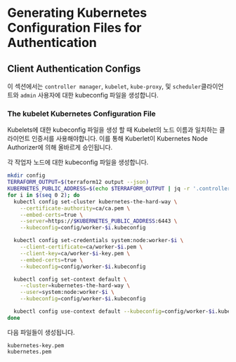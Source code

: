 # Generating Kubernetes Configuration Files for Authentication

## Client Authentication Configs

이 섹션에서는 `controller manager`, `kubelet`, `kube-proxy`, 및 `scheduler`클라이언트와 `admin` 사용자에 대한 kubeconfig 파일을 생성합니다.

### The kubelet Kubernetes Configuration File

Kubelets에 대한 kubeconfig 파일을 생성 할 때 Kubelet의 노드 이름과 일치하는 클라이언트 인증서를 사용해야합니다. 이를 통해 Kuberlet이 Kubernetes Node Authorizer에 의해 올바르게 승인됩니다.

각 작업자 노드에 대한 kubeconfig 파일을 생성합니다.

```bash
mkdir config
TERRAFORM_OUTPUT=$(terraform12 output --json)
KUBERNETES_PUBLIC_ADDRESS=$(echo $TERRAFORM_OUTPUT | jq -r '.controller_loadbalancer_public_ip.value')
for i in $(seq 0 2); do
  kubectl config set-cluster kubernetes-the-hard-way \
    --certificate-authority=ca/ca.pem \
    --embed-certs=true \
    --server=https://$KUBERNETES_PUBLIC_ADDRESS:6443 \
    --kubeconfig=config/worker-$i.kubeconfig

  kubectl config set-credentials system:node:worker-$i \
    --client-certificate=ca/worker-$i.pem \
    --client-key=ca/worker-$i-key.pem \
    --embed-certs=true \
    --kubeconfig=config/worker-$i.kubeconfig

  kubectl config set-context default \
    --cluster=kubernetes-the-hard-way \
    --user=system:node:worker-$i \
    --kubeconfig=config/worker-$i.kubeconfig

  kubectl config use-context default --kubeconfig=config/worker-$i.kubeconfig
done
```

다음 파일들이 생성됩니다.

```
kubernetes-key.pem
kubernetes.pem
```
